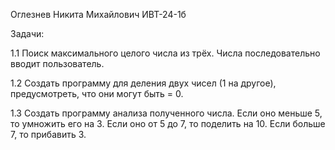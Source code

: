 Оглезнев Никита Михайлович
ИВТ-24-1б

Задачи:

1.1 Поиск максимального целого числа из трёх. Числа последовательно вводит пользователь.

1.2 Создать программу для деления двух чисел (1 на другое), предусмотреть, что они могут быть = 0.

1.3 Создать программу анализа полученного числа. Если оно меньше 5, то умножить его на 3. Если оно от 5 до 7, то поделить на 10. Если больше 7, то прибавить 3.
